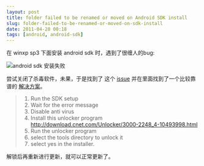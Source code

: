 ```yaml
---
layout: post
title: folder failed to be renamed or moved on Android SDK install
slug: folder-failed-to-be-renamed-or-moved-on-sdk-install
date: 2011-04-28 00:18
tags: [android, android-sdk]
---
```


在 winxp sp3 下面安装 android sdk 时，遇到了很缠人的bug:

![android sdk 安装失败](http://pic.yupoo.com/greatghoul_v/B1CJSqfo/d1Kl.png)

尝试关闭了杀毒软件，未果，于是找到了 这个 [issue][1] 并在里面找到了一个比较靠谱的 [解决方案][2]。

> 1. Run the SDK setup
> 2. Wait for the error message
> 3. Disable anti virus
> 4. Install this unlocker program <http://download.cnet.com/Unlocker/3000-2248_4-10493998.html>
> 5. Run the unlocker program
> 6. select the tools directory to unlock it
> 7. select yes in the installer.

解锁后再重新进行更新，就可以正常更新了。

[1]:  http://code.google.com/p/android/issues/detail?id=4410 "Issue 4410: folder failed to be renamed or moved on SDK install"
[2]: http://code.google.com/p/android/issues/detail?id=4410#c41
